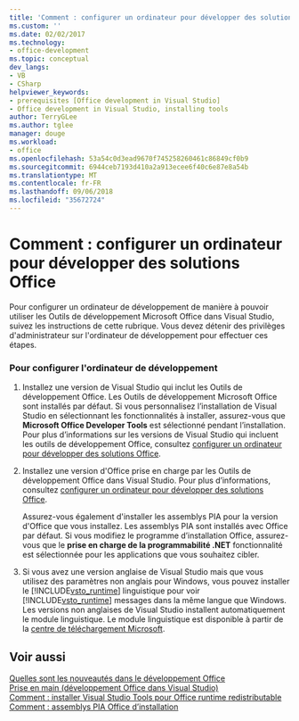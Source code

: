 ```yaml
---
title: 'Comment : configurer un ordinateur pour développer des solutions Office'
ms.custom: ''
ms.date: 02/02/2017
ms.technology:
- office-development
ms.topic: conceptual
dev_langs:
- VB
- CSharp
helpviewer_keywords:
- prerequisites [Office development in Visual Studio]
- Office development in Visual Studio, installing tools
author: TerryGLee
ms.author: tglee
manager: douge
ms.workload:
- office
ms.openlocfilehash: 53a54c0d3ead9670f745258260461c86849cf0b9
ms.sourcegitcommit: 6944ceb7193d410a2a913ecee6f40c6e87e8a54b
ms.translationtype: MT
ms.contentlocale: fr-FR
ms.lasthandoff: 09/06/2018
ms.locfileid: "35672724"
---
```

# <a name="how-to-configure-a-computer-to-develop-office-solutions"></a>Comment : configurer un ordinateur pour développer des solutions Office
  Pour configurer un ordinateur de développement de manière à pouvoir utiliser les Outils de développement Microsoft Office dans Visual Studio, suivez les instructions de cette rubrique. Vous devez détenir des privilèges d'administrateur sur l'ordinateur de développement pour effectuer ces étapes.  
  
### <a name="to-configure-the-development-computer"></a>Pour configurer l'ordinateur de développement  
  
1.  Installez une version de Visual Studio qui inclut les Outils de développement Office. Les Outils de développement Microsoft Office sont installés par défaut. Si vous personnalisez l’installation de Visual Studio en sélectionnant les fonctionnalités à installer, assurez-vous que **Microsoft Office Developer Tools** est sélectionné pendant l’installation. Pour plus d’informations sur les versions de Visual Studio qui incluent les outils de développement Office, consultez [configurer un ordinateur pour développer des solutions Office](../vsto/configuring-a-computer-to-develop-office-solutions.md).  
  
2.  Installez une version d'Office prise en charge par les Outils de développement Office dans Visual Studio. Pour plus d’informations, consultez [configurer un ordinateur pour développer des solutions Office](../vsto/configuring-a-computer-to-develop-office-solutions.md).  
  
     Assurez-vous également d'installer les assemblys PIA pour la version d'Office que vous installez. Les assemblys PIA sont installés avec Office par défaut. Si vous modifiez le programme d’installation Office, assurez-vous que le **prise en charge de la programmabilité .NET** fonctionnalité est sélectionnée pour les applications que vous souhaitez cibler.  
  
3.  Si vous avez une version anglaise de Visual Studio mais que vous utilisez des paramètres non anglais pour Windows, vous pouvez installer le [!INCLUDE[vsto_runtime](../vsto/includes/vsto-runtime-md.md)] linguistique pour voir [!INCLUDE[vsto_runtime](../vsto/includes/vsto-runtime-md.md)] messages dans la même langue que Windows. Les versions non anglaises de Visual Studio installent automatiquement le module linguistique. Le module linguistique est disponible à partir de la [centre de téléchargement Microsoft](http://go.microsoft.com/fwlink/?LinkId=140386).  
  
## <a name="see-also"></a>Voir aussi  
 [Quelles sont les nouveautés dans le développement Office](http://msdn.microsoft.com/bf054af2-c896-4723-aa15-6381145b14bb)   
 [Prise en main &#40;développement Office dans Visual Studio&#41;](../vsto/getting-started-office-development-in-visual-studio.md)   
 [Comment : installer Visual Studio Tools pour Office runtime redistributable](../vsto/how-to-install-the-visual-studio-tools-for-office-runtime-redistributable.md)   
 [Comment : assemblys PIA Office d’installation](../vsto/how-to-install-office-primary-interop-assemblies.md)  
  
  